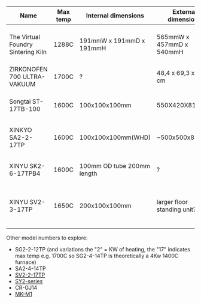 
| Name | Max temp| Internal dimensions| External dimensions  | Vacuum/Gas | Control & Power| Cost  | Link  |  Notes |
|---|---|---|---|---|---|---|---|--|
|The Virtual Foundry Sintering Kiln  |1288C  |191mmW x 191mmD x 191mmH   |565mmW x 457mmD x 540mmH   | No  |  On unit + phone or computer. 240V 6A |$3747.98 +delivery from US  | [Virtual Foundry](https://shop.thevirtualfoundry.com/collections/sintering-accessories/products/the-virtual-foundry-sintering-kiln?variant=40626742395052)|  Not currently availabe for shipping to europe - UK TBC? |
|ZIRKONOFEN 700 ULTRA-VAKUUM  | 1700C   |  ? |48,4 x 69,3 x 54,5 cm | Yes   | touchscreen/computer/ 240V 2300W   | POA  | [zirkonzahan](https://zirkonzahn.com/de/produkte/geraete/sinteroefen/zirkonofen-700-ultra-vakuum)  | Dental furnace example|
|Songtai ST-17TB-100   | 1600C  | 100x100x100mm  |550X420X810mm | No | Built in Controller 240V 2000W   | £1900 + delivery from China  | [alibaba](https://www.alibaba.com/product-detail/1700C-Dental-Lab-Equipment-Zirconia-Sintering_1600993870414.html)  | small dentla oven - many option in this format  |
| XINKYO SA2-2-17TP  | 1600C | 100x100x100mm(W*H*D)  | ~500x500x800mm  | Yes | Built in Controller 240V 2000W  | £2000 + delivery from China  | [alibaba](https://www.alibaba.com/product-detail/Xinyu-1700-degree-vacuum-atmosphere-furnace_60258775765.html)  | can use inert gas as well as/instead of vacuum  |
| XINYU SK2-6-17TPB4   | 1600C   | 100mm OD tube 200mm length  | ?  | Yes (high vacuum)  | built in controller 240V/6KW   |£2400 + delivery from China  | [alibaba](https://www.alibaba.com/product-detail/1700-degree-heat-treatment-tubular-furnace_60500720502.html)   | alumina tube costs need exploring |
| XINYU SV2-3-17TP  | 1650C  |  200x100x100mm |  larger floor standing unit? | Yes (high vacuum)   | 240V 3KW   | £4003.14 + delivery from China     | [alibaba](https://www.alibaba.com/product-detail/High-vacuum-hydrogen-H2-gas-sintering_1600390733089.html) |   also  200x150x150mm available potentially in power budget|
|   |   |   |   |   |   |   |   |   |

Other model numbers to explore:<br>
* SG2-2-12TP (and variations the "2" = KW of heating, the "17" indicates max temp e.g. 1700C so SG2-4-14TP is theoretically a 4Kw 1400C furnace)
* SA2-4-14TP
* [SV2-2-17TP](https://www.alibaba.com/product-detail/High-vacuum-muffle-furnace-atmosphere-furnace_1600316788574.html)
* [SY2-series](https://www.alibaba.com/product-detail/laboratory-high-temperature-programmable-small-metal_1600370689210.html)
* CR-GJ14
* [MK-M1](https://www.alibaba.com/product-detail/High-quality-electric-kiln-High-temperature_1600329588437.htm)
